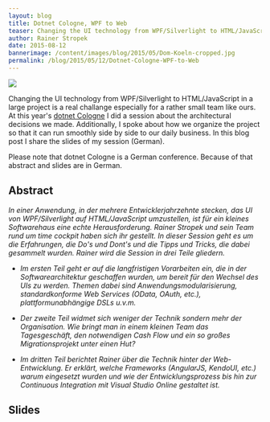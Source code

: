 ```yaml
---
layout: blog
title: Dotnet Cologne, WPF to Web
teaser: Changing the UI technology from WPF/Silverlight to HTML/JavaScript in a large project is a real challange especially for a rather small team like ours. At this year's dotnet Cologne conferenceI did a session about the architectural decisions we made. Additionally, I spoke about how we organize the project so that it can run smoothly side by side to our daily business.
author: Rainer Stropek
date: 2015-08-12
bannerimage: /content/images/blog/2015/05/Dom-Koeln-cropped.jpg
permalink: /blog/2015/05/12/Dotnet-Cologne-WPF-to-Web
---
```


<p class="floatRight" xmlns="http://www.w3.org/1999/xhtml">
  <img src="{{site.baseurl}}/content/images/blog/2015/05/Dom-Koeln-klein.jpg" />
</p><p xmlns="http://www.w3.org/1999/xhtml">Changing the UI technology from WPF/Silverlight to HTML/JavaScript in a large project is a real challange especially for a rather small team like ours. At this year's <a href="http://dotnet-cologne.de/" target="_blank">dotnet Cologne</a> I did a session about the architectural decisions we made. Additionally, I spoke about how we organize the project so that it can run smoothly side by side to our daily business. In this blog post I share the slides of my session (German).</p><p xmlns="http://www.w3.org/1999/xhtml">Please note that dotnet Cologne is a German conference. Because of that abstract and slides are in German.</p><h2 xmlns="http://www.w3.org/1999/xhtml">Abstract</h2><p xmlns="http://www.w3.org/1999/xhtml">
  <em>In einer Anwendung, in der mehrere Entwicklerjahrzehnte stecken, das UI von WPF/Silverlight auf HTML/JavaScript umzustellen, ist für ein kleines Softwarehaus eine echte Herausforderung. Rainer Stropek und sein Team rund um time cockpit haben sich ihr gestellt. In dieser Session geht es um die Erfahrungen, die Do's und Dont's und die Tipps und Tricks, die dabei gesammelt wurden. Rainer wird die Session in drei Teile gliedern.</em>
</p><ul xmlns="http://www.w3.org/1999/xhtml">
  <li>
    <em>Im ersten Teil geht er auf die langfristigen Vorarbeiten ein, die in der Softwarearchitektur geschaffen wurden, um bereit für den Wechsel des UIs zu werden. Themen dabei sind Anwendungsmodularisierung, standardkonforme Web Services (OData, OAuth, etc.), plattformunabhängige DSLs u.v.m.</em>
  </li>
</ul><ul xmlns="http://www.w3.org/1999/xhtml">
  <li>
    <em>Der zweite Teil widmet sich weniger der Technik sondern mehr der Organisation. Wie bringt man in einem kleinen Team das Tagesgeschäft, den notwendigen Cash Flow und ein so großes Migrationsprojekt unter einen Hut?</em>
  </li>
</ul><ul xmlns="http://www.w3.org/1999/xhtml">
  <li>
    <em>Im dritten Teil berichtet Rainer über die Technik hinter der Web-Entwicklung. Er erklärt, welche Frameworks (AngularJS, KendoUI, etc.) warum eingesetzt wurden und wie der Entwicklungsprozess bis hin zur Continuous Integration mit Visual Studio Online gestaltet ist.</em>
  </li>
</ul><h2 xmlns="http://www.w3.org/1999/xhtml">Slides</h2><script async="async" class="speakerdeck-embed" data-id="6c2c4f55ed04406092adadb7ae24823d" data-ratio="1.77777777777778" src="//speakerdeck.com/assets/embed.js" xmlns="http://www.w3.org/1999/xhtml"></script>